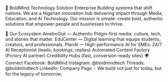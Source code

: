 🧠 BoldMind Technology Solution Enterprise
Building systems that shift nations.
We are a Nigerian innovation hub delivering impact through Media, Education, and AI Technology.
Our mission is simple: create bold, authentic solutions that empower people and businesses to thrive.

🚀 Our Ecosystem
AmeboGist — Authentic Pidgin-first media: culture, tech, and stories that matter.
EduCenter — Digital learning that equips students, creators, and professionals.
PlanAI — High-performance AI for SMEs:
24/7 AI Receptionist (leads, bookings, replies)
Automated Content Factory (Pictory AI partner)
Credibility Hubs (fast, conversion-ready sites)
🌍 Connect
Facebook: BoldMind
Instagram: @boldmindtech
Threads: @boldmindtech
LinkedIn: Company Page
💡 We build not just for today, but for the legacy of tomorrow.
